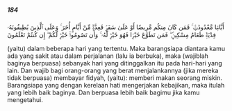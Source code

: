 ##### 184

<span class="ayah">أَيَّامًۭا مَّعْدُودَٰتٍۢ ۚ فَمَن كَانَ مِنكُم مَّرِيضًا أَوْ عَلَىٰ سَفَرٍۢ فَعِدَّةٌۭ مِّنْ أَيَّامٍ أُخَرَ ۚ وَعَلَى ٱلَّذِينَ يُطِيقُونَهُۥ فِدْيَةٌۭ طَعَامُ مِسْكِينٍۢ ۖ فَمَن تَطَوَّعَ خَيْرًۭا فَهُوَ خَيْرٌۭ لَّهُۥ ۚ وَأَن تَصُومُوا۟ خَيْرٌۭ لَّكُمْ ۖ إِن كُنتُمْ تَعْلَمُونَ</span>

<span class="ayah_translation">(yaitu) dalam beberapa hari yang tertentu. Maka barangsiapa diantara kamu ada yang sakit atau dalam perjalanan (lalu ia berbuka), maka (wajiblah baginya berpuasa) sebanyak hari yang ditinggalkan itu pada hari-hari yang lain. Dan wajib bagi orang-orang yang berat menjalankannya (jika mereka tidak berpuasa) membayar fidyah, (yaitu): memberi makan seorang miskin. Barangsiapa yang dengan kerelaan hati mengerjakan kebajikan, maka itulah yang lebih baik baginya. Dan berpuasa lebih baik bagimu jika kamu mengetahui.</span>
